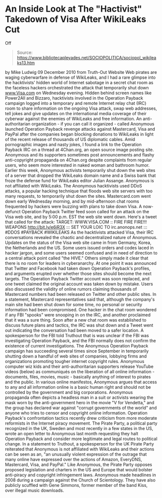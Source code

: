 # An Inside Look at The "Hactivist" Takedown of Visa After WikiLeaks Cut 
Off

> Source: https://www.bibliotecapleyades.net/SOCIOPOLITICA/sociopol_wikileaks13.htm

by Mike Ludwig
09 December 2010
from
Truth-Out Website
Web pirates are waging cyberwarfare in defense
of WikiLeaks, and I had a rare glimpse into the hacktivists' hidden world of
Internet sabotage in a secret chat room as the faceless hackers orchestrated
the attack that temporarily shut down www.Visa.com on Wednesday evening.
Hidden behind screen names like Power2All and Bizzaro, hacktivists involved
in the
Operation Payback campaign logged into a
temporary and remote Internet relay chat (IRC) room to share information on
the ongoing Visa attack, swap web addresses, tell jokes and give updates on
the international media coverage of their cyberwar against the enemies of
WikiLeaks and free information.
An anti-authoritarian organization - if you can call it organized - called
Anonymous launched Operation Payback revenge attacks against Mastercard,
Visa and PayPal after the companies began blocking donations to WikiLeaks in
light of the recent release of thousands of US diplomatic cables.
Amid pornographic images and nasty jokes, I found a link to the Operation
Payback IRC on a thread at 4Chan.org, an open source image posting site.
Anonymous and its supporters sometimes post announcements and flashy
anti-copyright propaganda on 4Chan.org despite complaints from regular
users, who seem more interested in naked woman and bathroom humor.
Earlier this week, Anonymous activists temporarily shut down the web sites
of a server that dropped the WikiLeaks domain name and a Swiss bank that
froze the defense fund for WikiLeaks editor Julian Assange. Anonymous is not
affiliated with WikiLeaks.
The Anonymous hacktivists used DDoS attacks, a popular hacking technique
that floods web site servers with too many requests, to temporarily shut
down the sites.
Mastercard.com went down early Wednesday morning, and by mid-afternoon chat
rooms frequented by hackers were buzzing with plans to take down Visa. A
now-defunct Operation Payback Twitter feed soon called for an attack
on the Visa web site, and by 5:00 p.m. EST the web site went down.
Here's a tweet that called for the attack:
TARGET: WWW.VISA.COM :: FIRE FIRE FIRE!!!
WEAPONS
http://bit.ly/e6iR3X ::: SET YOUR LOIC TO irc.anonops.net ::: #DDOS
#PAYBACK #WIKILEAKS
As the hacktivists attacked Visa, their IRC
conversations revealed the chaotic and decentralized nature of Anonymous.
Updates on the status of the Visa web site came
in from Germany, Korea, the Netherlands and the US. Some users issued orders
and codes laced in hacker jargon, and some users seemed confused and in need
of direction to a central attack point called "the HIVE."
Others simply made it clear that there is no room for leaders in
cyberanarchy.
At one point it was announced that Twitter and Facebook had taken down
Operation Payback's profiles, and arguments erupted over whether those sites
should become the next targets. The Operation Payback
Twitter account was soon replaced, and one
tweet claimed the original account was taken down by mistake.
Users also discussed the validity of
online rumors claiming thousands of
Mastercard numbers had been released on Twitter and other public sites.
In a statement, Mastercard representatives said that, although the company's
main site had been shut down for some time, no personal or security
information had been compromised.
One hacker in the chat room wondered if any FBI "spooks" were snooping in on
the IRC, and another proclaimed that it was a sure thing. Soon after a new
chat room was established to discuss future plans and tactics, the IRC was
shut down and a Tweet went out indicating the conversation had been moved to
a safer location.
A spokesperson for the FBI told Truthout that is was unclear if the FBI was
investigating Operation Payback, and the FBI normally does not confirm the
existence of current investigations.
The Anonymous Operation Payback campaign has succeeding several times since
September in temporarily shutting down a handful of web sites of companies,
lobbying firms and organizations promoting tougher internet copyright rules.
Anonymous computer wiz kids and their anti-authoritarian supporters release
YouTube videos (below) as communiqués on the liberation of all online
information - documents, files, movies, music - basically anything of
interest to pirates and the public.
In various online manifestos, Anonymous argues that access to any and all
information online is a basic human right and should not be controlled by
the government and big corporations.
Anonymous propaganda often depicts a headless man in a suit or activists
wearing the mask worn by the anti-government hero in the movie "V
for Vendetta," and the group has declared war against "corrupt
governments of the world" and anyone who tries to censor and copyright
online information.
Operation Payback's confrontation tactics recently drew criticism from more
moderate reformists in the Internet piracy movement.
The Pirate Party, a political party recognized
in the UK, Sweden and most recently in a few states in the US, wrote an open
letter to Anonymous last month requesting they halt Operation Payback and
consider more legitimate and legal routes to political change.
In a statement to Truthout, a spokesperson for the
UK Pirate Party reiterated that Anonymous
is not affiliated with WikiLeaks and their actions can be seen as an,
"an unusually violent expression of the
outrage that many online have expressed over the actions of Amazon,
EveryDNS, Mastercard, Visa, and PayPal."
Like Anonymous, the Pirate Party opposes
proposed legislation and charters in the US and Europe that would bolster
anti-piracy and copyright infringement laws.
Anonymous made headlines in 2008 during a campaign against the Church of
Scientology.
They have also publicly scuffled with Gene
Simmons, former member of the band Kiss, over illegal music downloads.
